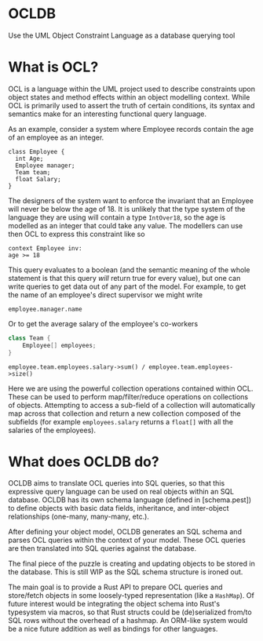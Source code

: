 # OCLDB
Use the UML Object Constraint Language as a database querying tool

# What is OCL?

OCL is a language within the UML project used to describe constraints upon object states and method effects within an object modelling context.
While OCL is primarily used to assert the truth of certain conditions, its syntax and semantics make for an interesting functional query language.

As an example, consider a system where Employee records contain the age of an employee as an integer.

```
class Employee {
  int Age;
  Employee manager;
  Team team;
  float Salary;
}
```

The designers of the system want to enforce the invariant that an Employee will never be below the age of 18. It is unlikely that the type system of the language they are using will contain a type `IntOver18`, so the age is modelled as an integer that could take any value. The modellers can use then OCL to express this constraint like so

```ocl
context Employee inv:
age >= 18
```
This query evaluates to a boolean (and the semantic meaning of the whole statement is that this query *will* return true for every value), but one can write queries to get data out of any part of the model. For example, to get the name of an employee's direct supervisor we might write

```ocl
employee.manager.name
```
Or to get the average salary of the employee's co-workers
```java
class Team {
	Employee[] employees;
}
```
```ocl
employee.team.employees.salary->sum() / employee.team.employees->size()
```
Here we are using the powerful collection operations contained within OCL. These can be used to perform map/filter/reduce operations on collections of objects. Attempting to access a sub-field of a collection will automatically map across that collection and return a new collection composed of the subfields (for example `employees.salary` returns a `float[]` with all the salaries of the employees).

# What does OCLDB do?

OCLDB aims to translate OCL queries into SQL queries, so that this expressive query language can be used on real objects within an SQL database. OCLDB has its own schema language (defined in [schema.pest]) to define objects with basic data fields, inheritance, and inter-object relationships (one-many, many-many, etc.).

After defining your object model, OCLDB generates an SQL schema and parses OCL queries within the context of your model. These OCL queries are then translated into SQL queries against the database.

The final piece of the puzzle is creating and updating objects to be stored in the database. This is still WIP as the SQL schema structure is ironed out.

The main goal is to provide a Rust API to prepare OCL queries and store/fetch objects in some loosely-typed representation (like a `HashMap`). Of future interest would be integrating the object schema into Rust's typesystem via macros, so that Rust structs could be (de)serialized from/to SQL rows without the overhead of a hashmap. An ORM-like system would be a nice future addition as well as bindings for other languages.
